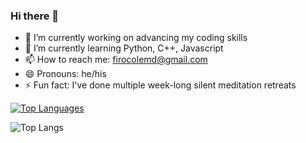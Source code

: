 ### Hi there 👋

- 🔭 I’m currently working on advancing my coding skills
- 🌱 I’m currently learning Python, C++, Javascript
- 📫 How to reach me: firocolemd@gmail.com
- 😄 Pronouns: he/his
- ⚡ Fun fact: I've done multiple week-long silent meditation retreats


[![Top Languages](https://github-readme-stats.vercel.app/api/top-langs/?username=firocole&theme=vue-dark&custom_title=Languages&layout=compact)](https://github.com/anuraghazra/github-readme-stats)

![Top Langs](https://github-readme-stats.vercel.app/api/top-langs/?username=firocole&langs_count=8)
